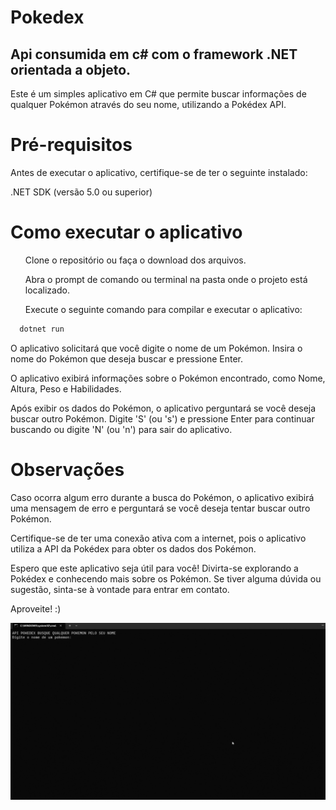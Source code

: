 <h1>Pokedex</h1>
<h2>Api consumida em c# com o framework .NET orientada a objeto.</h2>
Este é um simples aplicativo em C# que permite buscar informações de qualquer Pokémon através do seu nome, utilizando a Pokédex API.
<h1>Pré-requisitos</h1>
Antes de executar o aplicativo, certifique-se de ter o seguinte instalado:

.NET SDK (versão 5.0 ou superior)
<h1>Como executar o aplicativo </h1>
<ol>Clone o repositório ou faça o download dos arquivos.</ol>
<ol>Abra o prompt de comando ou terminal na pasta onde o projeto está localizado.</ol>
<ol>Execute o seguinte comando para compilar e executar o aplicativo:</ol>

```bash
  dotnet run
```

O aplicativo solicitará que você digite o nome de um Pokémon. Insira o nome do Pokémon que deseja buscar e pressione Enter.

O aplicativo exibirá informações sobre o Pokémon encontrado, como Nome, Altura, Peso e Habilidades.

Após exibir os dados do Pokémon, o aplicativo perguntará se você deseja buscar outro Pokémon. Digite 'S' (ou 's') e pressione Enter para continuar buscando ou digite 'N' (ou 'n') para sair do aplicativo.

<h1>Observações</h1>
Caso ocorra algum erro durante a busca do Pokémon, o aplicativo exibirá uma mensagem de erro e perguntará se você deseja tentar buscar outro Pokémon.

Certifique-se de ter uma conexão ativa com a internet, pois o aplicativo utiliza a API da Pokédex para obter os dados dos Pokémon.

Espero que este aplicativo seja útil para você! Divirta-se explorando a Pokédex e conhecendo mais sobre os Pokémon. Se tiver alguma dúvida ou sugestão, sinta-se à vontade para entrar em contato.

Aproveite! :)

![Logo](gif.gif)
